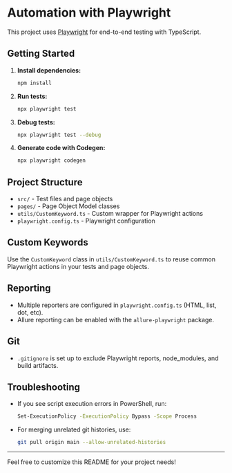 # Automation with Playwright

This project uses [Playwright](https://playwright.dev/) for end-to-end testing with TypeScript.

## Getting Started

1. **Install dependencies:**
   ```sh
   npm install
   ```

2. **Run tests:**
   ```sh
   npx playwright test
   ```

3. **Debug tests:**
   ```sh
   npx playwright test --debug
   ```

4. **Generate code with Codegen:**
   ```sh
   npx playwright codegen
   ```

## Project Structure

- `src/` - Test files and page objects
- `pages/` - Page Object Model classes
- `utils/CustomKeyword.ts` - Custom wrapper for Playwright actions
- `playwright.config.ts` - Playwright configuration

## Custom Keywords

Use the `CustomKeyword` class in `utils/CustomKeyword.ts` to reuse common Playwright actions in your tests and page objects.

## Reporting

- Multiple reporters are configured in `playwright.config.ts` (HTML, list, dot, etc).
- Allure reporting can be enabled with the `allure-playwright` package.

## Git

- `.gitignore` is set up to exclude Playwright reports, node_modules, and build artifacts.

## Troubleshooting

- If you see script execution errors in PowerShell, run:
  ```sh
  Set-ExecutionPolicy -ExecutionPolicy Bypass -Scope Process
  ```
- For merging unrelated git histories, use:
  ```sh
  git pull origin main --allow-unrelated-histories
  ```

---

Feel free to customize this README for your project needs!
